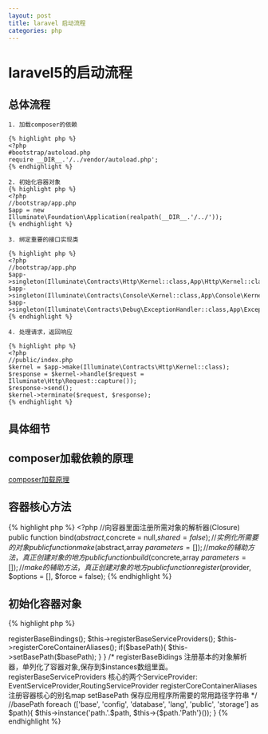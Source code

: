 ```yaml
---
layout: post
title: laravel 启动流程
categories: php
---
```


# laravel5的启动流程

## 总体流程
    1. 加载composer的依赖

    {% highlight php %}
    <?php
    #bootstrap/autoload.php
    require __DIR__.'/../vendor/autoload.php';
    {% endhighlight %}

    2. 初始化容器对象
    {% highlight php %}
    <?php
    //bootstrap/app.php
    $app = new Illuminate\Foundation\Application(realpath(__DIR__.'/../'));
    {% endhighlight %}

    3. 绑定重要的接口实现类 

    {% highlight php %}
    <?php
    //bootstrap/app.php
    $app->singleton(Illuminate\Contracts\Http\Kernel::class,App\Http\Kernel::class);
    $app->singleton(Illuminate\Contracts\Console\Kernel::class,App\Console\Kernel::class);
    $app->singleton(Illuminate\Contracts\Debug\ExceptionHandler::class,App\Exceptions\Handler::class);
    {% endhighlight %}

    4. 处理请求，返回响应 

    {% highlight php %}
    <?php
    //public/index.php
    $kernel = $app->make(Illuminate\Contracts\Http\Kernel::class);
    $response = $kernel->handle($request = Illuminate\Http\Request::capture());
    $response->send();
    $kernel->terminate($request, $response);
    {% endhighlight %}

## 具体细节

## composer加载依赖的原理

[composer加载原理](composer_load_principle.html)

## 容器核心方法

{% highlight php %}
    <?php
    //向容器里面注册所需对象的解析器(Closure)
    public function bind($abstract,$concrete = null,$shared = false);
    //实例化所需要的对象
    public function make($abstract,array $parameters = []); 
    //make的辅助方法，真正创建对象的地方
    public function build($concrete,array $parameters = []);
    //make的辅助方法，真正创建对象的地方
    public function register($provider, $options = [], $force = false); 
{% endhighlight %}

## 初始化容器对象

{% highlight php %}
<?php
//vendor/laravel/framework/src/Illuminate/Foundation/Application.php
public function __construct($basePath = null){
    $this->registerBaseBindings();
    $this->registerBaseServiceProviders();
    $this->registerCoreContainerAliases(); 
    if($basePath){
        $this->setBasePath($basePath);
    }
}
/*
registerBaseBidings  
注册基本的对象解析器，单列化了容器对象,保存到$instances数组里面。

registerBaseServiceProviders
核心的两个ServiceProvider: EventServiceProvider,RoutingServiceProvider  

registerCoreContainerAliases  
注册容器核心的别名map

setBasePath
保存应用程序所需要的常用路径字符串 
*/
//basePath
foreach (['base', 'config', 'database', 'lang', 'public', 'storage'] as $path){
    $this->instance('path.'.$path, $this->{$path.'Path'}());
}
{% endhighlight %}
